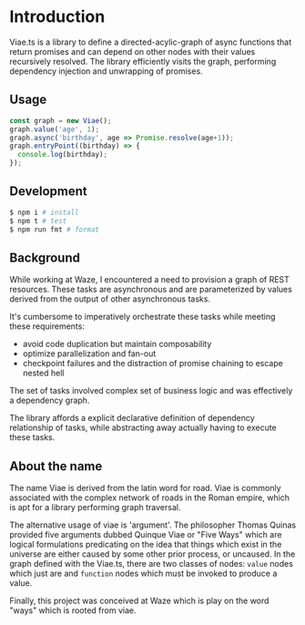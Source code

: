 # Introduction

Viae.ts is a library to define a directed-acylic-graph of async functions that return promises and can depend on other nodes with their values recursively resolved. The library efficiently visits the graph, performing dependency injection and unwrapping of promises.

## Usage

```javascript
const graph = new Viae();
graph.value('age', 1);
graph.async('birthday', age => Promise.resolve(age+1));
graph.entryPoint((birthday) => {
  console.log(birthday);
});
```
## Development

```bash
$ npm i # install
$ npm t # test
$ npm run fmt # format
```

## Background

While working at Waze, I encountered a need to provision a graph of REST resources. These tasks are asynchronous and are parameterized by values derived from the output
of other asynchronous tasks.

It's cumbersome to imperatively orchestrate these tasks while meeting these requirements:

- avoid code duplication but maintain composability
- optimize parallelization and fan-out
- checkpoint failures and the distraction of promise chaining to escape nested hell

The set of tasks involved complex set of business logic and was effectively a
dependency graph.

The library affords a explicit declarative definition of dependency relationship of tasks, while abstracting away actually having to execute these tasks.

## About the name

The name Viae is derived from the latin word for road. Viae is commonly associated with
the complex network of roads in the Roman empire, which is apt for a library performing graph traversal.

The alternative usage of viae is 'argument'. The philosopher Thomas Quinas provided five arguments dubbed Quinque Viae or "Five Ways" which are logical formulations predicating on the idea that things which exist in the universe are either caused by some other prior process, or uncaused. In the graph defined with the Viae.ts, there are two classes of nodes: `value` nodes which just are and `function` nodes which must be invoked to produce a value.

Finally, this project was conceived at Waze which is play on the word "ways" which is rooted from viae.
